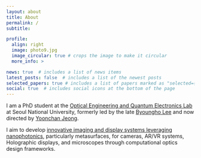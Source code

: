 ```yaml
---
layout: about
title: About
permalink: /
subtitle: 

profile:
  align: right
  image: photo9.jpg
  image_circular: true # crops the image to make it circular
  more_info: >

news: true  # includes a list of news items
latest_posts: false  # includes a list of the newest posts
selected_papers: true # includes a list of papers marked as "selected={true}"
social: true  # includes social icons at the bottom of the page
---
```


I am a PhD student at the [Optical Engineering and Quantum Electronics Lab](http://oeqelab.snu.ac.kr/) at Seoul National University, formerly led by the late [Byoungho Lee](http://oeqelab.snu.ac.kr/PROF) and now directed by [Yoonchan Jeong](http://oeqelab.snu.ac.kr/PROFJ). 

I aim to develop [innovative imaging and display systems leveraging nanophotonics](), particularly metasurfaces, for cameras, AR/VR systems, Holographic displays, and microscopes through computational optics design frameworks.